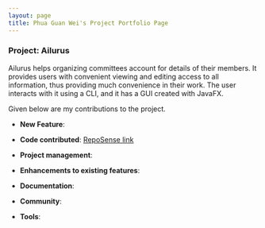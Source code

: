 ```yaml
---
layout: page
title: Phua Guan Wei's Project Portfolio Page
---
```


### Project: Ailurus

Ailurus helps organizing committees account for details of their members. 
It provides users with convenient viewing and editing access to all information, thus providing much convenience in their work.
The user interacts with it using a CLI, and it has a GUI created with JavaFX.

Given below are my contributions to the project.

* **New Feature**:

* **Code contributed**: [RepoSense link](https://nus-cs2103-ay2122s1.github.io/tp-dashboard/?search=gwphua)

* **Project management**:

* **Enhancements to existing features**:

* **Documentation**:

* **Community**:

* **Tools**:
